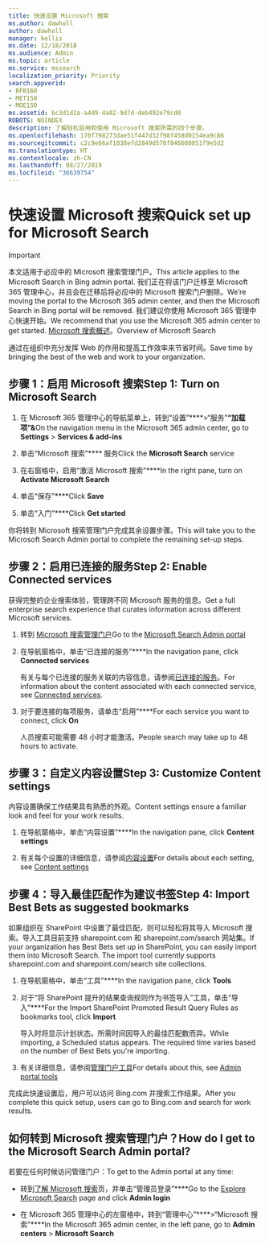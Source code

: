 ```yaml
---
title: 快速设置 Microsoft 搜索
ms.author: dawholl
author: dawholl
manager: kellis
ms.date: 12/18/2018
ms.audience: Admin
ms.topic: article
ms.service: mssearch
localization_priority: Priority
search.appverid:
- BFB160
- MET150
- MOE150
ms.assetid: bc3d1d2a-a4d9-4a02-9d7d-deb492e79cd0
ROBOTS: NOINDEX
description: 了解轻松启用和使用 Microsoft 搜索所需的四个步骤。
ms.openlocfilehash: 170f798273dae51f447d32f98f458d0154ea9c86
ms.sourcegitcommit: c2c9e66af1038efd2849d578f846680851f9e5d2
ms.translationtype: HT
ms.contentlocale: zh-CN
ms.lasthandoff: 08/27/2019
ms.locfileid: "36639754"
---
```

# <a name="quick-set-up-for-microsoft-search"></a><span data-ttu-id="ec7d5-103">快速设置 Microsoft 搜索</span><span class="sxs-lookup"><span data-stu-id="ec7d5-103">Quick set up for Microsoft Search</span></span>

> [!IMPORTANT]
> <span data-ttu-id="ec7d5-104">本文适用于必应中的 Microsoft 搜索管理门户。</span><span class="sxs-lookup"><span data-stu-id="ec7d5-104">This article applies to the Microsoft Search in Bing admin portal.</span></span> <span data-ttu-id="ec7d5-105">我们正在将该门户迁移至 Microsoft 365 管理中心，并且会在迁移后将必应中的 Microsoft 搜索门户删除。</span><span class="sxs-lookup"><span data-stu-id="ec7d5-105">We’re moving the portal to the Microsoft 365 admin center, and then the Microsoft Search in Bing portal will be removed.</span></span> <span data-ttu-id="ec7d5-106">我们建议你使用 Microsoft 365 管理中心快速开始。</span><span class="sxs-lookup"><span data-stu-id="ec7d5-106">We recommend that you use the Microsoft 365 admin center to get started.</span></span> <span data-ttu-id="ec7d5-107">[Microsoft 搜索概述](overview-microsoft-search.md)。</span><span class="sxs-lookup"><span data-stu-id="ec7d5-107">Overview of Microsoft Search</span></span>
    
<span data-ttu-id="ec7d5-108">通过在组织中充分发挥 Web 的作用和提高工作效率来节省时间。</span><span class="sxs-lookup"><span data-stu-id="ec7d5-108">Save time by bringing the best of the web and work to your organization.</span></span>
  
## <a name="step-1-turn-on-microsoft-search"></a><span data-ttu-id="ec7d5-109">步骤 1：启用 Microsoft 搜索</span><span class="sxs-lookup"><span data-stu-id="ec7d5-109">Step 1: Turn on Microsoft Search</span></span>

1. <span data-ttu-id="ec7d5-110">在 Microsoft 365 管理中心的导航菜单上，转到“设置”\*\*\*\*\>“服务”**“加载项”&amp;**</span><span class="sxs-lookup"><span data-stu-id="ec7d5-110">On the navigation menu in the Microsoft 365 admin center, go to **Settings** \> **Services &amp; add-ins**</span></span>
    
2. <span data-ttu-id="ec7d5-111">单击“Microsoft 搜索”\*\*\*\* 服务</span><span class="sxs-lookup"><span data-stu-id="ec7d5-111">Click the **Microsoft Search** service</span></span> 
    
3. <span data-ttu-id="ec7d5-112">在右窗格中，启用“激活 Microsoft 搜索”\*\*\*\*</span><span class="sxs-lookup"><span data-stu-id="ec7d5-112">In the right pane, turn on **Activate Microsoft Search**</span></span>
    
4. <span data-ttu-id="ec7d5-113">单击“保存”\*\*\*\*</span><span class="sxs-lookup"><span data-stu-id="ec7d5-113">Click **Save**</span></span>
    
5. <span data-ttu-id="ec7d5-114">单击“入门”\*\*\*\*</span><span class="sxs-lookup"><span data-stu-id="ec7d5-114">Click **Get started**</span></span>
  
<span data-ttu-id="ec7d5-115">你将转到 Microsoft 搜索管理门户完成其余设置步骤。</span><span class="sxs-lookup"><span data-stu-id="ec7d5-115">This will take you to the Microsoft Search Admin portal to complete the remaining set-up steps.</span></span>
    
## <a name="step-2-enable-connected-services"></a><span data-ttu-id="ec7d5-116">步骤 2：启用已连接的服务</span><span class="sxs-lookup"><span data-stu-id="ec7d5-116">Step 2: Enable Connected services</span></span>

<span data-ttu-id="ec7d5-117">获得完整的企业搜索体验，管理跨不同 Microsoft 服务的信息。</span><span class="sxs-lookup"><span data-stu-id="ec7d5-117">Get a full enterprise search experience that curates information across different Microsoft services.</span></span>
  
1. <span data-ttu-id="ec7d5-118">转到 [Microsoft 搜索管理门户](https://www.bingforbusiness.com/admin)</span><span class="sxs-lookup"><span data-stu-id="ec7d5-118">Go to the [Microsoft Search Admin portal](https://www.bingforbusiness.com/admin)</span></span>
    
2. <span data-ttu-id="ec7d5-119">在导航窗格中，单击“已连接的服务”\*\*\*\*</span><span class="sxs-lookup"><span data-stu-id="ec7d5-119">In the navigation pane, click **Connected services**</span></span>
    
    <span data-ttu-id="ec7d5-120">有关与每个已连接的服务关联的内容信息，请参阅[已连接的服务](connected-services.md)。</span><span class="sxs-lookup"><span data-stu-id="ec7d5-120">For information about the content associated with each connected service, see [Connected services](connected-services.md).</span></span>
    
3. <span data-ttu-id="ec7d5-121">对于要连接的每项服务，请单击“启用”\*\*\*\*</span><span class="sxs-lookup"><span data-stu-id="ec7d5-121">For each service you want to connect, click **On**</span></span>
    
    <span data-ttu-id="ec7d5-122">人员搜索可能需要 48 小时才能激活。</span><span class="sxs-lookup"><span data-stu-id="ec7d5-122">People search may take up to 48 hours to activate.</span></span>
    
## <a name="step-3-customize-content-settings"></a><span data-ttu-id="ec7d5-123">步骤 3：自定义内容设置</span><span class="sxs-lookup"><span data-stu-id="ec7d5-123">Step 3: Customize Content settings</span></span>

<span data-ttu-id="ec7d5-124">内容设置确保工作结果具有熟悉的外观。</span><span class="sxs-lookup"><span data-stu-id="ec7d5-124">Content settings ensure a familiar look and feel for your work results.</span></span> 
  
1. <span data-ttu-id="ec7d5-125">在导航窗格中，单击“内容设置”\*\*\*\*</span><span class="sxs-lookup"><span data-stu-id="ec7d5-125">In the navigation pane, click **Content settings**</span></span>
    
2. <span data-ttu-id="ec7d5-126">有关每个设置的详细信息，请参阅[内容设置](content-settings.md)</span><span class="sxs-lookup"><span data-stu-id="ec7d5-126">For details about each setting, see [Content settings](content-settings.md)</span></span>
    
## <a name="step-4-import-best-bets-as-suggested-bookmarks"></a><span data-ttu-id="ec7d5-127">步骤 4：导入最佳匹配作为建议书签</span><span class="sxs-lookup"><span data-stu-id="ec7d5-127">Step 4: Import Best Bets as suggested bookmarks</span></span>

<span data-ttu-id="ec7d5-p102">如果组织在 SharePoint 中设置了最佳匹配，则可以轻松将其导入 Microsoft 搜索。导入工具目前支持 sharepoint.com 和 sharepoint.com/search 网站集。</span><span class="sxs-lookup"><span data-stu-id="ec7d5-p102">If your organization has Best Bets set up in SharePoint, you can easily import them into Microsoft Search. The import tool currently supports sharepoint.com and sharepoint.com/search site collections.</span></span> 
  
1. <span data-ttu-id="ec7d5-130">在导航窗格中，单击“工具”\*\*\*\*</span><span class="sxs-lookup"><span data-stu-id="ec7d5-130">In the navigation pane, click **Tools**</span></span>
    
2. <span data-ttu-id="ec7d5-131">对于“将 SharePoint 提升的结果查询规则作为书签导入”工具，单击“导入”\*\*\*\*</span><span class="sxs-lookup"><span data-stu-id="ec7d5-131">For the Import SharePoint Promoted Result Query Rules as bookmarks tool, click **Import**</span></span>
    
    <span data-ttu-id="ec7d5-p103">导入时将显示计划状态。所需时间因导入的最佳匹配数而异。</span><span class="sxs-lookup"><span data-stu-id="ec7d5-p103">While importing, a Scheduled status appears. The required time varies based on the number of Best Bets you're importing.</span></span>
    
3. <span data-ttu-id="ec7d5-134">有关详细信息，请参阅[管理门户工具](admin-portal-tools.md)</span><span class="sxs-lookup"><span data-stu-id="ec7d5-134">For details about this, see [Admin portal tools](admin-portal-tools.md)</span></span>
    
<span data-ttu-id="ec7d5-135">完成此快速设置后，用户可以访问 Bing.com 并搜索工作结果。</span><span class="sxs-lookup"><span data-stu-id="ec7d5-135">After you complete this quick setup, users can go to Bing.com and search for work results.</span></span> 
  
## <a name="how-do-i-get-to-the-microsoft-search-admin-portal"></a><span data-ttu-id="ec7d5-136">如何转到 Microsoft 搜索管理门户？</span><span class="sxs-lookup"><span data-stu-id="ec7d5-136">How do I get to the Microsoft Search Admin portal?</span></span>

<span data-ttu-id="ec7d5-137">若要在任何时候访问管理门户：</span><span class="sxs-lookup"><span data-stu-id="ec7d5-137">To get to the Admin portal at any time:</span></span>
  
- <span data-ttu-id="ec7d5-138">转到[了解 Microsoft 搜索](https://www.bing.com/business/explore)页，并单击“管理员登录”\*\*\*\*</span><span class="sxs-lookup"><span data-stu-id="ec7d5-138">Go to the [Explore Microsoft Search](https://www.bing.com/business/explore) page and click **Admin login**</span></span>
    
- <span data-ttu-id="ec7d5-139">在 Microsoft 365 管理中心的左窗格中，转到“管理中心”\*\*\*\*\>“Microsoft 搜索”\*\*\*\*</span><span class="sxs-lookup"><span data-stu-id="ec7d5-139">In the Microsoft 365 admin center, in the left pane, go to **Admin centers** \> **Microsoft Search**</span></span>

  

